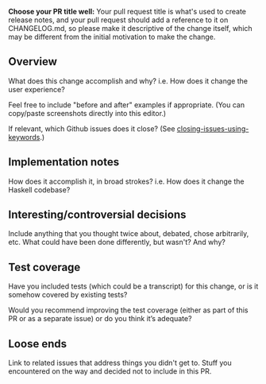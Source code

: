 **Choose your PR title well:** Your pull request title is what's used to create release notes, and your pull request should add a reference to it on CHANGELOG.md, so please make it descriptive of the change itself, which may be different from the initial motivation to make the change.

## Overview

What does this change accomplish and why? i.e. How does it change the user experience?

Feel free to include "before and after" examples if appropriate. (You can copy/paste screenshots directly into this editor.)

If relevant, which Github issues does it close? (See [closing-issues-using-keywords](https://help.github.com/en/enterprise/2.16/user/github/managing-your-work-on-github/closing-issues-using-keywords).)

## Implementation notes

How does it accomplish it, in broad strokes? i.e. How does it change the Haskell codebase?

## Interesting/controversial decisions

Include anything that you thought twice about, debated, chose arbitrarily, etc. 
What could have been done differently, but wasn't? And why?

## Test coverage

Have you included tests (which could be a transcript) for this change, or is it somehow covered by existing tests? 

Would you recommend improving the test coverage (either as part of this PR or as a separate issue) or do you think it’s adequate?

## Loose ends

Link to related issues that address things you didn't get to. Stuff you encountered on the way and decided not to include in this PR.
